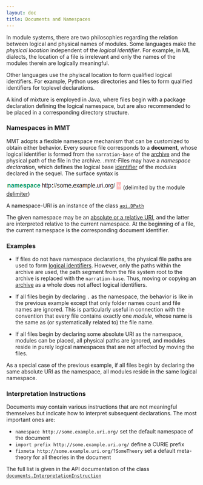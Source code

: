 ```yaml
---
layout: doc
title: Documents and Namespaces
---
```


In module systems, there are two philosophies regarding the relation between logical and physical names of modules.
Some languages make the *physical location* independent of the *logical identifier*. For example, in ML dialects, the location of a file is irrelevant and only the names of the modules therein are logically meaningful.

Other languages use the phyiscal location to form qualified logical identifiers. For example, Python uses directories and files to form qualified identifiers for toplevel declarations.

A kind of mixture is employed in Java, where files begin with a package declaration defining the logical namespace, but are also recommended to be placed in a corresponding directory structure.

### Namespaces in MMT
MMT adopts a flexible namespace mechanism that can be customized to obtain either behavior.
Every source file corresponds to a **document**, whose logical identifier is formed from the `narration-base` of the [archive](../applications/archives.html) and the physical path of the file in the archive. .mmt-Files may have a *namespace declaration*, which defines the logical base [identifier](../api/uris.html) of the *modules* declared in the sequel. The surface syntax is

![`namespace http://some.example.uri.org/ \GS`](/doc/img/namespace.png) (delimited by the module [delimiter](delimiters.html))

A namespace-URI is an instance of the class [`api.DPath`](apidoc://info.kwarc.mmt.api.DPath)

The given namespace may be an [absolute or a relative URI](../api/uris.html), and the latter are interpreted relative to the current namespace. At the beginning of a file, the current namespace is the corresponding document identifier.

### Examples

* If files do not have namespace declarations, the physical file paths are used to form [logical identifiers](../api/uris.html).
However, only the paths within the archive are used, the path segment from the file system root to the archive is replaced with the `narration-base`. Thus, moving or copying an [archive](../applications/archives.html) as a whole does not affect logical identifiers.
* If all files begin by declaring `.` as the namespace, the behavior is like in the previous example except that only folder names count and file names are ignored.
This is particularly useful in connection with the convention that every file contains exactly one *module*, whose name is the same as (or systematically related to) the file name.

* If all files begin by declaring some absolute URI as the namespace, modules can be placed, all physical paths are ignored, and modules reside in purely logical namespaces that are not affected by moving the files.

As a special case of the previous example, if all files begin by declaring the same absolute URI as the namespace, all modules reside in the same logical namespace. 

### Interpretation Instructions

Documents may contain various instructions that are not meaningful themselves but indicate how to interpret subsequent declarations.
The most important ones are:

* `namespace http://some.example.uri.org/` set the default namespace of the document
* `import prefix http://some.example.uri.org/` define a CURIE prefix
* `fixmeta http://some.example.uri.org/?SomeTheory` set a default meta-theory for all theories in the document

The full list is given in the API documentation of the class [`documents.InterpretationInstruction`](apidoc://info.kwarc.mmt.api.documents.InterpretationInstruction)
